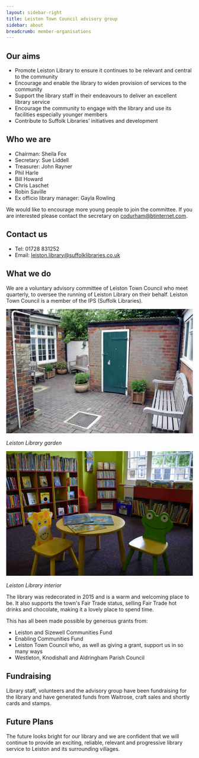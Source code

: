 ```yaml
---
layout: sidebar-right
title: Leiston Town Council advisory group
sidebar: about
breadcrumb: member-organisations
---
```

## Our aims

* Promote Leiston Library to ensure it continues to be relevant and central to the community
* Encourage and enable the library to widen provision of services to the community
* Support the library staff in their endeavours to deliver an excellent library service
* Encourage the community to engage with the library and use its facilities especially younger members
* Contribute to Suffolk Libraries’ initiatives and development

## Who we are

* Chairman: Sheila Fox
* Secretary: Sue Liddell
* Treasurer: John Rayner
* Phil Harle
* Bill Howard
* Chris Laschet
* Robin Saville
* Ex officio library manager: Gayla Rowling

We would like to encourage more young people to join the committee. If you are interested please contact the secretary on codurham@btinternet.com.

## Contact us

* Tel: 01728 831252
* Email: leiston.library@suffolklibraries.co.uk

## What we do

​We are a voluntary advisory committee of Leiston Town Council who meet quarterly, to oversee the running of Leiston Library on their behalf. Leiston Town Council is a member of the IPS (Suffolk Libraries).

![Leiston Library garden](/images/article/leiston-library-refurb-garden.jpg)

*Leiston Library garden*

![Leiston Library interior](/images/article/leiston-library-refurb-interior.jpg)

*Leiston Library interior*

The library was redecorated in 2015 and is a warm and welcoming place to be. It also supports the town's Fair Trade status, selling Fair Trade hot drinks and chocolate, making it a lovely place to spend time.

This has all been made possible by generous grants from:

* Leiston and Sizewell Communities Fund
* Enabling Communities Fund
* Leiston Town Council who, as well as giving a grant, support us in so many ways
* Westleton, Knodishall and Aldringham Parish Council

## Fundraising

Library staff, volunteers and the advisory group have been fundraising for the library and have generated funds from Waitrose, craft sales and shortly cards and stamps.

## Future Plans

The future looks bright for our library and we are confident that we will continue to provide an exciting, reliable, relevant and progressive library service to Leiston and its surrounding villages.
